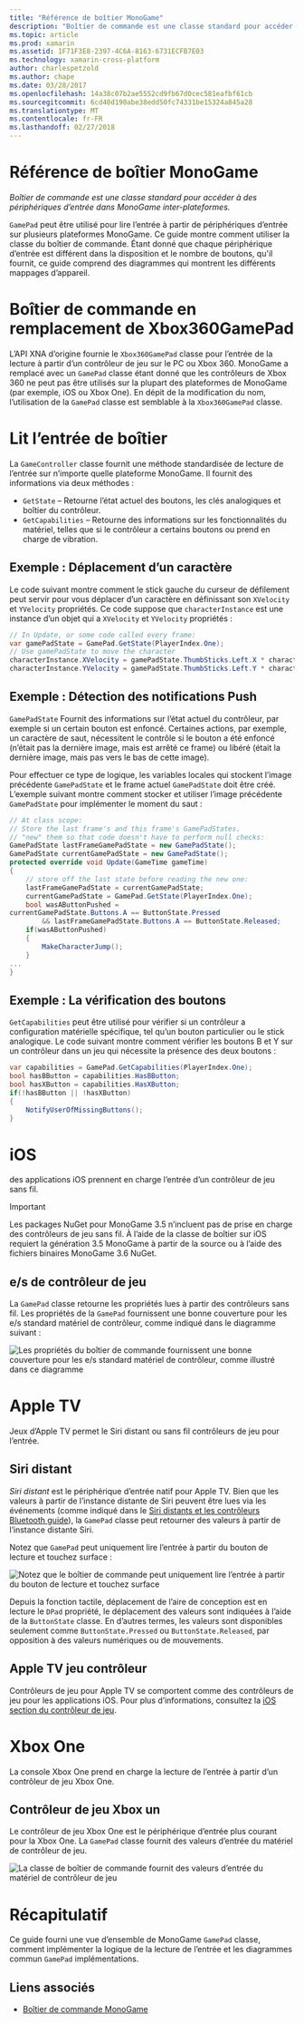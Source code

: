 ```yaml
---
title: "Référence de boîtier MonoGame"
description: "Boîtier de commande est une classe standard pour accéder à des périphériques d’entrée dans MonoGame inter-plateformes."
ms.topic: article
ms.prod: xamarin
ms.assetid: 1F71F3E8-2397-4C6A-8163-6731ECFB7E03
ms.technology: xamarin-cross-platform
author: charlespetzold
ms.author: chape
ms.date: 03/28/2017
ms.openlocfilehash: 14a38c07b2ae5552cd9fb67d0cec581eafbf61cb
ms.sourcegitcommit: 6cd40d190abe38edd50fc74331be15324a845a28
ms.translationtype: MT
ms.contentlocale: fr-FR
ms.lasthandoff: 02/27/2018
---
```

# <a name="monogame-gamepad-reference"></a>Référence de boîtier MonoGame

_Boîtier de commande est une classe standard pour accéder à des périphériques d’entrée dans MonoGame inter-plateformes._

`GamePad` peut être utilisé pour lire l’entrée à partir de périphériques d’entrée sur plusieurs plateformes MonoGame. Ce guide montre comment utiliser la classe du boîtier de commande. Étant donné que chaque périphérique d’entrée est différent dans la disposition et le nombre de boutons, qu'il fournit, ce guide comprend des diagrammes qui montrent les différents mappages d’appareil.


# <a name="gamepad-as-a-replacement-for-xbox360gamepad"></a>Boîtier de commande en remplacement de Xbox360GamePad

L’API XNA d’origine fournie le `Xbox360GamePad` classe pour l’entrée de la lecture à partir d’un contrôleur de jeu sur le PC ou Xbox 360. MonoGame a remplacé avec un `GamePad` classe étant donné que les contrôleurs de Xbox 360 ne peut pas être utilisés sur la plupart des plateformes de MonoGame (par exemple, iOS ou Xbox One). En dépit de la modification du nom, l’utilisation de la `GamePad` classe est semblable à la `Xbox360GamePad` classe.


# <a name="reading-input-from-gamepad"></a>Lit l’entrée de boîtier

La `GameController` classe fournit une méthode standardisée de lecture de l’entrée sur n’importe quelle plateforme MonoGame. Il fournit des informations via deux méthodes :

 - `GetState` – Retourne l’état actuel des boutons, les clés analogiques et boîtier du contrôleur.
 - `GetCapabilities` – Retourne des informations sur les fonctionnalités du matériel, telles que si le contrôleur a certains boutons ou prend en charge de vibration.


## <a name="example-moving-a-character"></a>Exemple : Déplacement d’un caractère

Le code suivant montre comment le stick gauche du curseur de défilement peut servir pour vous déplacer d’un caractère en définissant son `XVelocity` et `YVelocity` propriétés. Ce code suppose que `characterInstance` est une instance d’un objet qui a `XVelocity` et `YVelocity` propriétés :


```csharp
// In Update, or some code called every frame:
var gamePadState = GamePad.GetState(PlayerIndex.One);
// Use gamePadState to move the character
characterInstance.XVelocity = gamePadState.ThumbSticks.Left.X * characterInstance.MaxSpeed;
characterInstance.YVelocity = gamePadState.ThumbSticks.Left.Y * characterInstance.MaxSpeed;
```


## <a name="example-detecting-pushes"></a>Exemple : Détection des notifications Push

`GamePadState` Fournit des informations sur l’état actuel du contrôleur, par exemple si un certain bouton est enfoncé. Certaines actions, par exemple, un caractère de saut, nécessitent le contrôle si le bouton a été enfoncé (n’était pas la dernière image, mais est arrêté ce frame) ou libéré (était la dernière image, mais pas vers le bas de cette image). 

Pour effectuer ce type de logique, les variables locales qui stockent l’image précédente `GamePadState` et le frame actuel `GamePadState` doit être créé. L’exemple suivant montre comment stocker et utiliser l’image précédente `GamePadState` pour implémenter le moment du saut :


```csharp
// At class scope:
// Store the last frame's and this frame's GamePadStates.
// "new" them so that code doesn't have to perform null checks:
GamePadState lastFrameGamePadState = new GamePadState();
GamePadState currentGamePadState = new GamePadState();
protected override void Update(GameTime gameTime)
{
    // store off the last state before reading the new one:
    lastFrameGamePadState = currentGamePadState;
    currentGamePadState = GamePad.GetState(PlayerIndex.One);
    bool wasAButtonPushed = 
currentGamePadState.Buttons.A == ButtonState.Pressed
        && lastFrameGamePadState.Buttons.A == ButtonState.Released;
    if(wasAButtonPushed)
    {
        MakeCharacterJump();
    }
...
}
```


## <a name="example-checking-for-buttons"></a>Exemple : La vérification des boutons

`GetCapabilities` peut être utilisé pour vérifier si un contrôleur a configuration matérielle spécifique, tel qu’un bouton particulier ou le stick analogique. Le code suivant montre comment vérifier les boutons B et Y sur un contrôleur dans un jeu qui nécessite la présence des deux boutons :


```csharp
var capabilities = GamePad.GetCapabilities(PlayerIndex.One);
bool hasBButton = capabilities.HasBButton;
bool hasXButton = capabilities.HasXButton;
if(!hasBButton || !hasXButton)
{
    NotifyUserOfMissingButtons();
}
```


# <a name="ios"></a>iOS

des applications iOS prennent en charge l’entrée d’un contrôleur de jeu sans fil.

> [!IMPORTANT]
> Les packages NuGet pour MonoGame 3.5 n’incluent pas de prise en charge des contrôleurs de jeu sans fil. À l’aide de la classe de boîtier sur iOS requiert la génération 3.5 MonoGame à partir de la source ou à l’aide des fichiers binaires MonoGame 3.6 NuGet. 



## <a name="ios-game-controller"></a>e/s de contrôleur de jeu

La `GamePad` classe retourne les propriétés lues à partir des contrôleurs sans fil. Les propriétés de la `GamePad` fournissent une bonne couverture pour les e/s standard matériel de contrôleur, comme indiqué dans le diagramme suivant :

![](input-images/image1.png "Les propriétés du boîtier de commande fournissent une bonne couverture pour les e/s standard matériel de contrôleur, comme illustré dans ce diagramme")


# <a name="apple-tv"></a>Apple TV

Jeux d’Apple TV permet le Siri distant ou sans fil contrôleurs de jeu pour l’entrée.


## <a name="siri-remote"></a>Siri distant

*Siri distant* est le périphérique d’entrée natif pour Apple TV. Bien que les valeurs à partir de l’instance distante de Siri peuvent être lues via les événements (comme indiqué dans le [Siri distants et les contrôleurs Bluetooth guide](~/ios/tvos/platform/remote-bluetooth.md)), la `GamePad` classe peut retourner des valeurs à partir de l’instance distante Siri.

Notez que `GamePad` peut uniquement lire l’entrée à partir du bouton de lecture et touchez surface : 

![](input-images/image2.png "Notez que le boîtier de commande peut uniquement lire l’entrée à partir du bouton de lecture et touchez surface")

Depuis la fonction tactile, déplacement de l’aire de conception est en lecture le `DPad` propriété, le déplacement des valeurs sont indiquées à l’aide de la `ButtonState` classe. En d’autres termes, les valeurs sont disponibles seulement comme `ButtonState.Pressed` ou `ButtonState.Released`, par opposition à des valeurs numériques ou de mouvements.


## <a name="apple-tv-game-controller"></a>Apple TV jeu contrôleur

Contrôleurs de jeu pour Apple TV se comportent comme des contrôleurs de jeu pour les applications iOS. Pour plus d’informations, consultez la [iOS section du contrôleur de jeu](#iOS_Game_Controller). 


# <a name="xbox-one"></a>Xbox One

La console Xbox One prend en charge la lecture de l’entrée à partir d’un contrôleur de jeu Xbox One.


## <a name="xbox-one-game-controller"></a>Contrôleur de jeu Xbox un

Le contrôleur de jeu Xbox One est le périphérique d’entrée plus courant pour la Xbox One. La `GamePad` classe fournit des valeurs d’entrée du matériel de contrôleur de jeu.

![](input-images/image3.png "La classe de boîtier de commande fournit des valeurs d’entrée du matériel de contrôleur de jeu")


# <a name="summary"></a>Récapitulatif

Ce guide fourni une vue d’ensemble de MonoGame `GamePad` classe, comment implémenter la logique de la lecture de l’entrée et les diagrammes commun `GamePad` implémentations.

## <a name="related-links"></a>Liens associés

- [Boîtier de commande MonoGame](http://www.monogame.net/documentation/?page=T_Microsoft_Xna_Framework_Input_GamePad)
